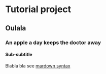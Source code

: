 Tutorial project
================
Oulala
-------
### An apple a day keeps the doctor away 
#### Sub-subtitle
Blabla bla
see [mardown syntax](TODO)
